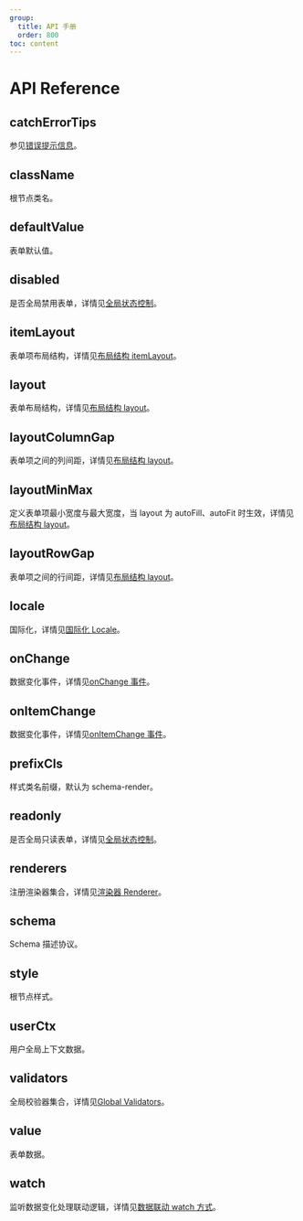 ```yaml
---
group:
  title: API 手册
  order: 800
toc: content
---
```


# API Reference

## catchErrorTips

参见[错误提示信息](./600-catch-error-tips)。

## className

根节点类名。

## defaultValue

表单默认值。

## disabled

是否全局禁用表单，详情见[全局状态控制](./230-global-status)。

## itemLayout

表单项布局结构，详情见[布局结构 itemLayout](./101-item-layout)。

## layout

表单布局结构，详情见[布局结构 layout](./100-layout)。

## layoutColumnGap

表单项之间的列间距，详情见[布局结构 layout](./100-layout)。

## layoutMinMax

定义表单项最小宽度与最大宽度，当 layout 为 autoFill、autoFit 时生效，详情见[布局结构 layout](./100-layout)。

## layoutRowGap

表单项之间的行间距，详情见[布局结构 layout](./100-layout)。

## locale

国际化，详情见[国际化 Locale](./700-locale)。

## onChange

数据变化事件，详情见[onChange 事件](./200-change-event#onchange-事件)。

## onItemChange

数据变化事件，详情见[onItemChange 事件](./200-change-event#onitemchange-事件)。

## prefixCls

样式类名前缀，默认为 schema-render。

## readonly

是否全局只读表单，详情见[全局状态控制](./230-global-status)。

## renderers

注册渲染器集合，详情见[渲染器 Renderer](./220-renderer)。

## schema

Schema 描述协议。

## style

根节点样式。

## userCtx

用户全局上下文数据。

## validators

全局校验器集合，详情见[Global Validators](./223-validator#global-validators)。

## value

表单数据。

## watch

监听数据变化处理联动逻辑，详情见[数据联动 watch 方式](./210-relation#watch-方式)。

